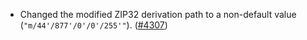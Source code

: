 - Changed the modified ZIP32 derivation path to a non-default value 
  (`"m/44'/877'/0'/0'/255'"`).
  ([\#4307](https://github.com/anoma/namada/pull/4307))